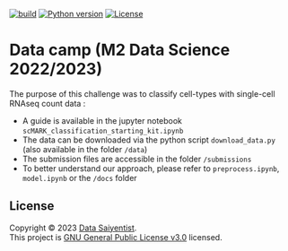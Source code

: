 [![build](https://github.com/ramp-kits/scMARK_classification/actions/workflows/testing.yml/badge.svg)](https://github.com/ramp-kits/scMARK_classification/actions/workflows/testing.yml)
[![Python version](https://img.shields.io/badge/Python-3.10-blue.svg)]()
[![License](https://img.shields.io/badge/License-GNU_General_Public_v3.0-red.svg)]()


# Data camp (M2 Data Science 2022/2023)

The purpose of this challenge was to classify cell-types with single-cell RNAseq count data :

- A guide is available in the jupyter notebook `scMARK_classification_starting_kit.ipynb`
- The data can be downloaded via the python script `download_data.py` (also available in the folder `/data`)
- The submission files are accessible in the folder `/submissions`
- To better understand our approach, please refer to `preprocess.ipynb`, `model.ipynb` or the `/docs` folder

## License

Copyright © 2023 [Data Saiyentist](https://github.com/DataSaiyentist). <br />
This project is [GNU General Public License v3.0](https://github.com/DataSaiyentist/DataCamp_scRNAseq/blob/main/LICENSE) licensed.